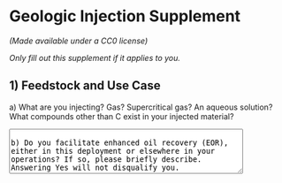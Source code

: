 # Geologic Injection Supplement

_(Made available under a CC0 license)_

_Only fill out this supplement if it applies to you._

## 1) Feedstock and Use Case

a) What are you injecting? Gas? Supercritical gas? An aqueous solution? What compounds other than C exist in your injected material?

<textarea rows='5' cols='50' placeholder='<50 words' />

b) Do you facilitate enhanced oil recovery (EOR), either in this deployment or elsewhere in your operations? If so, please briefly describe. Answering Yes will not disqualify you.

<textarea rows='5' cols='50' placeholder='<50 words' />

## 2) Throughput and Monitoring

c) Describe the geologic setting to be used for your project. What is the trapping mechanism, and what infrastructure is required to facilitate carbon storage? How will you monitor that your permanence matches what you described in Section 2 of the General Application?

<textarea rows='5' cols='50' placeholder='<500 words' />

d) For projects in the United States, for which UIC well class is a permit being sought (e.g. Class II, Class VI, etc.)?

<textarea rows='5' cols='50' placeholder='<10 words' />

e) At what rate will you be injecting your feedstock?

<textarea rows='5' cols='50' placeholder='Unit volume / unit time' />

## 3) Environmental Hazards

a) What are the primary environmental threats associated with this injection project, what specific actions or innovations will you implement to mitigate those threats, and how will they be monitored moving forward?

<textarea rows='5' cols='50' placeholder='<200 words' />

b) What are the key uncertainties to using and scaling this injection method?

<textarea rows='5' cols='50' placeholder='<200 words' />
